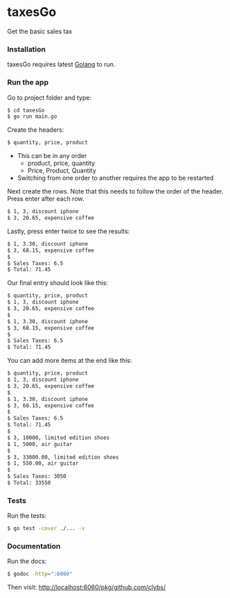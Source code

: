 # taxesGo

Get the basic sales tax

### Installation

taxesGo requires latest [Golang](https://golang.org/doc/install) to run.

### Run the app
Go to project folder and type:

```sh
$ cd taxesGo
$ go run main.go
```
Create the headers:
```sh
$ quantity, price, product
```
* This can be in any order
    * product, price, quantity
    * Price, Product, Quantity
* Switching from one order to another requires the app to be restarted

Next create the rows. Note that this needs to follow the order of the header. Press enter after each row.
```sh
$ 1, 3, discount iphone
$ 3, 20.65, expensive coffee
```

Lastly, press enter twice to see the results:
```sh
$ 1, 3.30, discount iphone
$ 3, 68.15, expensive coffee
$
$ Sales Taxes: 6.5
$ Total: 71.45
```

Our final entry should look like this:
```sh
$ quantity, price, product
$ 1, 3, discount iphone
$ 3, 20.65, expensive coffee
$
$ 1, 3.30, discount iphone
$ 3, 68.15, expensive coffee
$
$ Sales Taxes: 6.5
$ Total: 71.45
```

You can add more items at the end like this:
```sh
$ quantity, price, product
$ 1, 3, discount iphone
$ 3, 20.65, expensive coffee
$
$ 1, 3.30, discount iphone
$ 3, 68.15, expensive coffee
$
$ Sales Taxes: 6.5
$ Total: 71.45
$
$ 3, 10000, limited edition shoes
$ 1, 5000, air guitar
$
$ 3, 33000.00, limited edition shoes
$ 1, 550.00, air guitar
$
$ Sales Taxes: 3050
$ Total: 33550
```
### Tests
Run the tests:
```sh
$ go test -cover ./... -v
```
### Documentation
Run the docs:
```sh
$ godoc -http=":6060"
```
Then visit: [http://localhost:6060/pkg/github.com/clybs/](http://localhost:6060/pkg/github.com/clybs/)

